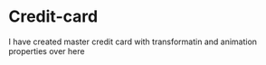 # Credit-card
I have created master credit card with transformatin and animation properties over here
